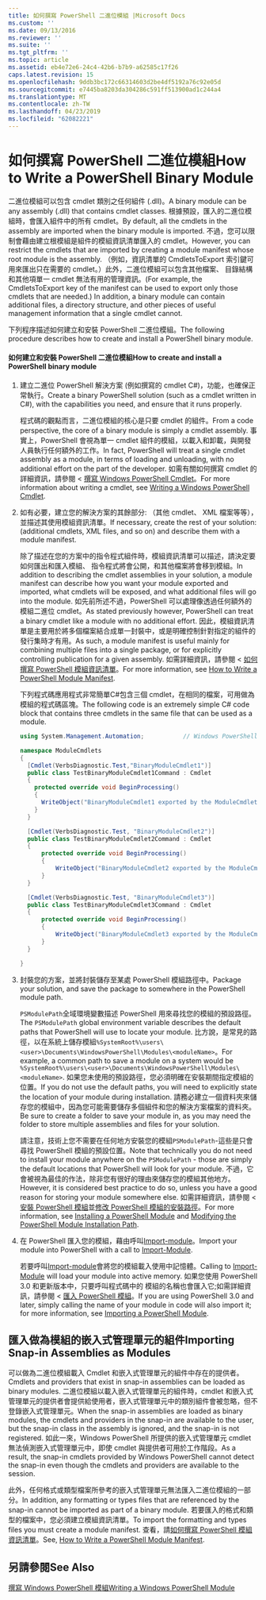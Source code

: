 ```yaml
---
title: 如何撰寫 PowerShell 二進位模組 |Microsoft Docs
ms.custom: ''
ms.date: 09/13/2016
ms.reviewer: ''
ms.suite: ''
ms.tgt_pltfrm: ''
ms.topic: article
ms.assetid: eb4e72e6-24c4-42b6-b7b9-a62585c17f26
caps.latest.revision: 15
ms.openlocfilehash: 9ddb3bc172c66314603d2be4df5192a76c92e05d
ms.sourcegitcommit: e7445ba8203da304286c591ff513900ad1c244a4
ms.translationtype: MT
ms.contentlocale: zh-TW
ms.lasthandoff: 04/23/2019
ms.locfileid: "62082221"
---
```

# <a name="how-to-write-a-powershell-binary-module"></a><span data-ttu-id="d4ea1-102">如何撰寫 PowerShell 二進位模組</span><span class="sxs-lookup"><span data-stu-id="d4ea1-102">How to Write a PowerShell Binary Module</span></span>

<span data-ttu-id="d4ea1-103">二進位模組可以包含 cmdlet 類別之任何組件 (.dll)。</span><span class="sxs-lookup"><span data-stu-id="d4ea1-103">A binary module can be any assembly (.dll) that contains cmdlet classes.</span></span> <span data-ttu-id="d4ea1-104">根據預設，匯入的二進位模組時，會匯入組件中的所有 cmdlet。</span><span class="sxs-lookup"><span data-stu-id="d4ea1-104">By default, all the cmdlets in the assembly are imported when the binary module is imported.</span></span> <span data-ttu-id="d4ea1-105">不過，您可以限制會藉由建立根模組是組件的模組資訊清單匯入的 cmdlet。</span><span class="sxs-lookup"><span data-stu-id="d4ea1-105">However, you can restrict the cmdlets that are imported by creating a module manifest whose root module is the assembly.</span></span> <span data-ttu-id="d4ea1-106">（例如，資訊清單的 CmdletsToExport 索引鍵可用來匯出只在需要的 cmdlet。）此外，二進位模組可以包含其他檔案、 目錄結構和其他項單一 cmdlet 無法有用的管理資訊。</span><span class="sxs-lookup"><span data-stu-id="d4ea1-106">(For example, the CmdletsToExport key of the manifest can be used to export only those cmdlets that are needed.) In addition, a binary module can contain additional files, a directory structure, and other pieces of useful management information that a single cmdlet cannot.</span></span>

<span data-ttu-id="d4ea1-107">下列程序描述如何建立和安裝 PowerShell 二進位模組。</span><span class="sxs-lookup"><span data-stu-id="d4ea1-107">The following procedure describes how to create and install a PowerShell binary module.</span></span>

#### <a name="how-to-create-and-install-a-powershell-binary-module"></a><span data-ttu-id="d4ea1-108">如何建立和安裝 PowerShell 二進位模組</span><span class="sxs-lookup"><span data-stu-id="d4ea1-108">How to create and install a PowerShell binary module</span></span>

1. <span data-ttu-id="d4ea1-109">建立二進位 PowerShell 解決方案 (例如撰寫的 cmdlet C#)，功能，也確保正常執行。</span><span class="sxs-lookup"><span data-stu-id="d4ea1-109">Create a binary PowerShell solution (such as a cmdlet written in C#), with the capabilities you need, and ensure that it runs properly.</span></span>

   <span data-ttu-id="d4ea1-110">程式碼的觀點而言，二進位模組的核心是只要 cmdlet 的組件。</span><span class="sxs-lookup"><span data-stu-id="d4ea1-110">From a code perspective, the core of a binary module is simply a cmdlet assembly.</span></span> <span data-ttu-id="d4ea1-111">事實上，PowerShell 會視為單一 cmdlet 組件的模組，以載入和卸載，與開發人員執行任何額外的工作。</span><span class="sxs-lookup"><span data-stu-id="d4ea1-111">In fact, PowerShell will treat a single cmdlet assembly as a module, in terms of loading and unloading, with no additional effort on the part of the developer.</span></span> <span data-ttu-id="d4ea1-112">如需有關如何撰寫 cmdlet 的詳細資訊，請參閱 <<c0> [ 撰寫 Windows PowerShell Cmdlet](../cmdlet/writing-a-windows-powershell-cmdlet.md)。</span><span class="sxs-lookup"><span data-stu-id="d4ea1-112">For more information about writing a cmdlet, see [Writing a Windows PowerShell Cmdlet](../cmdlet/writing-a-windows-powershell-cmdlet.md).</span></span>

2. <span data-ttu-id="d4ea1-113">如有必要，建立您的解決方案的其餘部分: （其他 cmdlet、 XML 檔案等等），並描述其使用模組資訊清單。</span><span class="sxs-lookup"><span data-stu-id="d4ea1-113">If necessary, create the rest of your solution: (additional cmdlets, XML files, and so on) and describe them with a module manifest.</span></span>

   <span data-ttu-id="d4ea1-114">除了描述在您的方案中的指令程式組件時，模組資訊清單可以描述，請決定要如何匯出和匯入模組、 指令程式將會公開，和其他檔案將會移到模組。</span><span class="sxs-lookup"><span data-stu-id="d4ea1-114">In addition to describing the cmdlet assemblies in your solution, a module manifest can describe how you want your module exported and imported, what cmdlets will be exposed, and what additional files will go into the module.</span></span> <span data-ttu-id="d4ea1-115">如先前所述不過，PowerShell 可以處理像透過任何額外的模組二進位 cmdlet。</span><span class="sxs-lookup"><span data-stu-id="d4ea1-115">As stated previously however, PowerShell can treat a binary cmdlet like a module with no additional effort.</span></span> <span data-ttu-id="d4ea1-116">因此，模組資訊清單是主要用於將多個檔案結合成單一封裝中，或是明確控制針對指定的組件的發行集時才有用。</span><span class="sxs-lookup"><span data-stu-id="d4ea1-116">As such, a module manifest is useful mainly for combining multiple files into a single package, or for explicitly controlling publication for a given assembly.</span></span> <span data-ttu-id="d4ea1-117">如需詳細資訊，請參閱 <<c0> [ 如何撰寫 PowerShell 模組資訊清單](http://msdn.microsoft.com/en-us/abe4c24b-e64e-4a61-81d5-18c4fceba0b6)。</span><span class="sxs-lookup"><span data-stu-id="d4ea1-117">For more information, see [How to Write a PowerShell Module Manifest](http://msdn.microsoft.com/en-us/abe4c24b-e64e-4a61-81d5-18c4fceba0b6).</span></span>

   <span data-ttu-id="d4ea1-118">下列程式碼應用程式非常簡單C#包含三個 cmdlet，在相同的檔案，可用做為模組的程式碼區塊。</span><span class="sxs-lookup"><span data-stu-id="d4ea1-118">The following code is an extremely simple C# code block that contains three cmdlets in the same file that can be used as a module.</span></span>

   ```csharp
   using System.Management.Automation;           // Windows PowerShell namespace.

   namespace ModuleCmdlets
   {
     [Cmdlet(VerbsDiagnostic.Test,"BinaryModuleCmdlet1")]
     public class TestBinaryModuleCmdlet1Command : Cmdlet
     {
       protected override void BeginProcessing()
       {
         WriteObject("BinaryModuleCmdlet1 exported by the ModuleCmdlets module.");
       }
     }

     [Cmdlet(VerbsDiagnostic.Test, "BinaryModuleCmdlet2")]
     public class TestBinaryModuleCmdlet2Command : Cmdlet
     {
         protected override void BeginProcessing()
         {
             WriteObject("BinaryModuleCmdlet2 exported by the ModuleCmdlets module.");
         }
     }

     [Cmdlet(VerbsDiagnostic.Test, "BinaryModuleCmdlet3")]
     public class TestBinaryModuleCmdlet3Command : Cmdlet
     {
         protected override void BeginProcessing()
         {
             WriteObject("BinaryModuleCmdlet3 exported by the ModuleCmdlets module.");
         }
     }

   }
   ```

3. <span data-ttu-id="d4ea1-119">封裝您的方案，並將封裝儲存至某處 PowerShell 模組路徑中。</span><span class="sxs-lookup"><span data-stu-id="d4ea1-119">Package your solution, and save the package to somewhere in the PowerShell module path.</span></span>

   <span data-ttu-id="d4ea1-120">`PSModulePath`全域環境變數描述 PowerShell 用來尋找您的模組的預設路徑。</span><span class="sxs-lookup"><span data-stu-id="d4ea1-120">The `PSModulePath` global environment variable describes the default paths that PowerShell will use to locate your module.</span></span> <span data-ttu-id="d4ea1-121">比方說，是常見的路徑，以在系統上儲存模組`%SystemRoot%\users\<user>\Documents\WindowsPowerShell\Modules\<moduleName>`。</span><span class="sxs-lookup"><span data-stu-id="d4ea1-121">For example, a common path to save a module on a system would be `%SystemRoot%\users\<user>\Documents\WindowsPowerShell\Modules\<moduleName>`.</span></span> <span data-ttu-id="d4ea1-122">如果您未使用的預設路徑，您必須明確在安裝期間指定模組的位置。</span><span class="sxs-lookup"><span data-stu-id="d4ea1-122">If you do not use the default paths, you will need to explicitly state the location of your module during installation.</span></span> <span data-ttu-id="d4ea1-123">請務必建立一個資料夾來儲存您的模組中，因為您可能需要儲存多個組件和您的解決方案檔案的資料夾。</span><span class="sxs-lookup"><span data-stu-id="d4ea1-123">Be sure to create a folder to save your module in, as you may need the folder to store multiple assemblies and files for your solution.</span></span>

   <span data-ttu-id="d4ea1-124">請注意，技術上您不需要在任何地方安裝您的模組`PSModulePath`-這些是只會尋找 PowerShell 模組的預設位置。</span><span class="sxs-lookup"><span data-stu-id="d4ea1-124">Note that technically you do not need to install your module anywhere on the `PSModulePath` - those are simply the default locations that PowerShell will look for your module.</span></span> <span data-ttu-id="d4ea1-125">不過，它會被視為最佳的作法，除非您有很好的理由來儲存您的模組其他地方。</span><span class="sxs-lookup"><span data-stu-id="d4ea1-125">However, it is considered best practice to do so, unless you have a good reason for storing your module somewhere else.</span></span> <span data-ttu-id="d4ea1-126">如需詳細資訊，請參閱 <<c0> [ 安裝 PowerShell 模組](./installing-a-powershell-module.md)並[修改 PowerShell 模組的安裝路徑](./modifying-the-psmodulepath-installation-path.md)。</span><span class="sxs-lookup"><span data-stu-id="d4ea1-126">For more information, see [Installing a PowerShell Module](./installing-a-powershell-module.md) and [Modifying the PowerShell Module Installation Path](./modifying-the-psmodulepath-installation-path.md).</span></span>

4. <span data-ttu-id="d4ea1-127">在 PowerShell 匯入您的模組，藉由呼叫[Import-module](/powershell/module/Microsoft.PowerShell.Core/Import-Module)。</span><span class="sxs-lookup"><span data-stu-id="d4ea1-127">Import your module into PowerShell with a call to [Import-Module](/powershell/module/Microsoft.PowerShell.Core/Import-Module).</span></span>

   <span data-ttu-id="d4ea1-128">若要呼叫[Import-module](/powershell/module/Microsoft.PowerShell.Core/Import-Module)會將您的模組載入使用中記憶體。</span><span class="sxs-lookup"><span data-stu-id="d4ea1-128">Calling to [Import-Module](/powershell/module/Microsoft.PowerShell.Core/Import-Module) will load your module into active memory.</span></span> <span data-ttu-id="d4ea1-129">如果您使用 PowerShell 3.0 和更新版本中，只要呼叫程式碼中的 模組的名稱也會匯入它;如需詳細資訊，請參閱 <<c0> [ 匯入 PowerShell 模組](./importing-a-powershell-module.md)。</span><span class="sxs-lookup"><span data-stu-id="d4ea1-129">If you are using PowerShell 3.0 and later, simply calling the name of your module in code will also import it; for more information, see [Importing a PowerShell Module](./importing-a-powershell-module.md).</span></span>

## <a name="importing-snap-in-assemblies-as-modules"></a><span data-ttu-id="d4ea1-130">匯入做為模組的嵌入式管理單元的組件</span><span class="sxs-lookup"><span data-stu-id="d4ea1-130">Importing Snap-in Assemblies as Modules</span></span>

<span data-ttu-id="d4ea1-131">可以做為二進位模組載入 Cmdlet 和嵌入式管理單元的組件中存在的提供者。</span><span class="sxs-lookup"><span data-stu-id="d4ea1-131">Cmdlets and providers that exist in snap-in assemblies can be loaded as binary modules.</span></span> <span data-ttu-id="d4ea1-132">二進位模組以載入嵌入式管理單元的組件時，cmdlet 和嵌入式管理單元的提供者會提供給使用者，嵌入式管理單元中的類別組件會被忽略，但不登錄嵌入式管理單元。</span><span class="sxs-lookup"><span data-stu-id="d4ea1-132">When the snap-in assemblies are loaded as binary modules, the cmdlets and providers in the snap-in are available to the user, but the snap-in class in the assembly is ignored, and the snap-in is not registered.</span></span> <span data-ttu-id="d4ea1-133">如此一來，Windows PowerShell 所提供的嵌入式管理單元 cmdlet 無法偵測嵌入式管理單元中，即使 cmdlet 與提供者可用於工作階段。</span><span class="sxs-lookup"><span data-stu-id="d4ea1-133">As a result, the snap-in cmdlets provided by Windows PowerShell cannot detect the snap-in even though the cmdlets and providers are available to the session.</span></span>

<span data-ttu-id="d4ea1-134">此外，任何格式或類型檔案所參考的嵌入式管理單元無法匯入二進位模組的一部分。</span><span class="sxs-lookup"><span data-stu-id="d4ea1-134">In addition, any formatting or types files that are referenced by the snap-in cannot be imported as part of a binary module.</span></span> <span data-ttu-id="d4ea1-135">若要匯入的格式和類型的檔案中，您必須建立模組資訊清單。</span><span class="sxs-lookup"><span data-stu-id="d4ea1-135">To import the formatting and types files you must create a module manifest.</span></span> <span data-ttu-id="d4ea1-136">查看，請[如何撰寫 PowerShell 模組資訊清單](http://msdn.microsoft.com/en-us/abe4c24b-e64e-4a61-81d5-18c4fceba0b6)。</span><span class="sxs-lookup"><span data-stu-id="d4ea1-136">See, [How to Write a PowerShell Module Manifest](http://msdn.microsoft.com/en-us/abe4c24b-e64e-4a61-81d5-18c4fceba0b6).</span></span>

## <a name="see-also"></a><span data-ttu-id="d4ea1-137">另請參閱</span><span class="sxs-lookup"><span data-stu-id="d4ea1-137">See Also</span></span>

[<span data-ttu-id="d4ea1-138">撰寫 Windows PowerShell 模組</span><span class="sxs-lookup"><span data-stu-id="d4ea1-138">Writing a Windows PowerShell Module</span></span>](./writing-a-windows-powershell-module.md)
